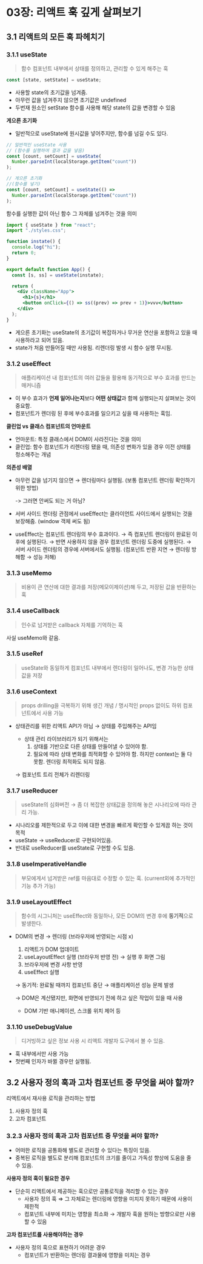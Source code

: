 # 03장: 리액트 훅 깊게 살펴보기

## 3.1 리액트의 모든 훅 파헤치기

### 3.1.1 useState

> 함수 컴포넌트 내부에서 상태를 정의하고, 관리할 수 있게 해주는 훅

```jsx
const [state, setState] = useState;
```

- 사용할 state의 초기값을 넘겨줌.
- 아무런 값을 넘겨주지 않으면 초기값은 undefined
- 두번재 원소인 setState 함수를 사용해 해당 state의 값을 변경할 수 있음

**게으른 초기화**

- 일반적으로 useState에 원시값을 넣어주지만, 함수를 넘길 수도 있다.

```jsx
// 일반적인 useState 사용
// (함수를 실행하여 결과 값을 넣음)
const [count, setCount] = useState(
  Number.parseInt(localStorage.getItem("count"))
);

// 게으른 초기화
//(함수를 넣기)
const [count, setCount] = useState(() =>
  Number.parseInt(localStorage.getItem("count"))
);
```

함수를 실행한 값이 아닌 함수 그 자체를 넘겨주는 것을 의미

```jsx
import { useState } from "react";
import "./styles.css";

function instate() {
  console.log("hi");
  return 0;
}

export default function App() {
  const [s, ss] = useState(instate);

  return (
    <div className="App">
      <h1>{s}</h1>
      <button onClick={() => ss((prev) => prev + 1)}>vvv</button>
    </div>
  );
}
```

- 게으른 초기화는 useState의 초기값이 복잡하거나 무거운 연산을 포함하고 있을 때 사용하라고 되어 있음.
- state가 처음 만들어질 때만 사용됨. 리렌더링 발생 시 함수 실행 무시됨.

### 3.1.2 useEffect

> 애플리케이션 내 컴포넌트의 여러 값들을 활용해 동기적으로 부수 효과를 만드는 매커니즘

- 이 부수 효과가 **언제 일어나는지**보다 **어떤 상태값**과 함께 실행되는지 살펴보는 것이 중요함.
- 컴포넌트가 렌더링 된 후에 부수효과를 일으키고 싶을 때 사용하는 훅임.

**클린업 vs 클래스 컴포넌트의 언마운트**

- 언마운트: 특정 클래스에서 DOM이 사라진다는 것을 의미
- 클린업: 함수 컴포넌트가 리렌더링 됐을 때, 의존성 변화가 있을 경우 이전 상태를 청소해주는 개념

**의존성 배열**

- 아무런 값을 넘기지 않으면 → 렌더링마다 실행됨. (보통 컴포넌트 렌더링 확인하기 위한 방법)

  -> 그러면 안써도 되는 거 아님?

- 서버 사이드 렌더링 관점에서 useEffect는 클라이언트 사이드에서 실행되는 것을 보장해줌. (window 객체 써도 됨)
- useEffect는 컴포넌트 렌더링의 부수 효과이다.
  → 즉 컴포넌트 렌더링이 완료된 이후에 실행된다.
  → 반면 사용하지 않을 경우 컴포넌트 렌더링 도중에 실행된다.
  → 서버 사이드 렌더링의 경우에 서버에서도 실행됨. (컴포넌트 반환 지연 → 렌더링 방해함 → 성능 저해)

### 3.1.3 useMemo

> 비용이 큰 연산에 대한 결과를 저장(메모이제이션)해 두고, 저장된 값을 반환하는 훅

### 3.1.4 useCallback

> 인수로 넘겨받은 callback 자체를 기억하는 훅

사실 useMemo와 같음.

### 3.1.5 useRef

> useState와 동일하게 컴포넌트 내부에서 렌더링이 일어나도, 변경 가능한 상태값을 저장

### 3.1.6 useContext

> props drilling을 극복하기 위해 생긴 개념 / 명시적인 props 없이도 하위 컴포넌트에서 사용 가능

- 상태관리를 위한 리액트 API가 아님 → 상태를 주입해주는 API임

  - 상태 관리 라이브러리가 되기 위해서는
    1. 상태를 기반으로 다른 상태를 만들어낼 수 있어야 함.
    2. 필요에 따라 상태 변화를 최적화할 수 있어야 함.
       하지만 context는 둘 다 못함. 렌더링 최적화도 되지 않음.

  → 컴포넌트 트리 전체가 리렌더링

### 3.1.7 useReducer

> useState의 심화버전 → 좀 더 복잡한 상태값을 정의해 놓은 시나리오에 따라 관리 가능.

- 시나리오를 제한적으로 두고 이에 대한 변경을 빠르게 확인할 수 있게끔 하는 것이 목적
- useState → useReducer로 구현되어있음.
- 반대로 useReducer를 useState로 구현할 수도 있음.

### 3.1.8 useImperativeHandle

> 부모에게서 넘겨받은 ref를 마음대로 수정할 수 있는 훅. (current외에 추가적인 기능 추가 가능)

### 3.1.9 useLayoutEffect

> 함수의 시그니처는 useEffect와 동일하나, 모든 DOM의 변경 후에 **동기적**으로 발생한다.

- DOM의 변경 → 렌더링 (브라우저에 반영되는 시점 x)

  1. 리액트가 DOM 업데이트
  2. useLayoutEffect 실행 (브라우저 반영 전) → 실행 후 화면 그림
  3. 브라우저에 변경 사항 반영
  4. useEffect 실행

  → 동기적: 완료될 때까지 컴포넌트 중단 → 애플리케이션 성능 문제 발생

  → DOM은 계산됐지만, 화면에 반영되기 전에 하고 싶은 작업이 있을 때 사용

  - DOM 기반 애니메이션, 스크롤 위치 제어 등

### 3.1.10 useDebugValue

> 디거빙하고 싶은 정보 사용 시 리액트 개발자 도구에서 볼 수 있음.

- 훅 내부에서만 사용 가능
- 첫번째 인자가 바뀔 경우만 실행됨.

## 3.2 사용자 정의 훅과 고차 컴포넌트 중 무엇을 써야 할까?

리액트에서 재사용 로직을 관리하는 방법

1. 사용자 정의 훅
2. 고차 컴포넌트

### 3.2.3 사용자 정의 훅과 고차 컴포넌트 중 무엇을 써야 할까?

- 어떠한 로직을 공통화해 별도로 관리할 수 있다는 특징이 있음.
- 중복된 로직을 별도로 분리해 컴포넌트의 크기를 줄이고 가독성 향상에 도움을 줄 수 있음.

**사용자 정의 훅이 필요한 경우**

- 단순히 리액트에서 제공하는 훅으로만 공통로직을 격리할 수 있는 경우
  - 사용자 정의 훅 ⇒ 그 자체로는 렌더링에 영향을 미치지 못하기 때문에 사용이 제한적
  - 컴포넌트 내부에 미치는 영향을 최소화 → 개발자 훅을 원하는 방향으로만 사용할 수 있음

**고차 컴포넌트를 사용해야하는 경우**

- 사용자 정의 훅으로 표현하기 어려운 경우
  - 컴포넌트가 반환하는 렌더링 결과물에 영향을 미치는 경우
